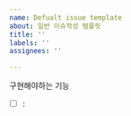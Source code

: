 ```yaml
---
name: Defualt issue template
about: 일반 이슈작성 템플릿
title: ''
labels: ''
assignees: ''

---
```


구현해야하는 기능

- [ ] :
